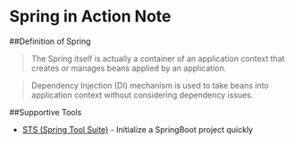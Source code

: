 # Spring in Action Note

##Definition of Spring
>The Spring itself is actually a container of an application context that creates or manages beans applied by an application. 

> Dependency Injection (DI) mechanism is used to take beans into application context without considering dependency issues.

##Supportive Tools
 - [STS (Spring Tool Suite)](https://spring.io/tools) - Initialize a SpringBoot project quickly